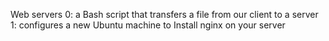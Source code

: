 Web servers
0: a Bash script that transfers a file from our client to a server 
1: configures a new Ubuntu machine to Install nginx on your server
